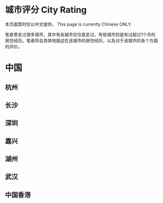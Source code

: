 # 城市评分 City Rating

本页面暂时仅以中文提供。 This page is currently Chinese ONLY.

笔者曾走过很多城市，其中有些城市仅仅是走过，有些城市则是有过超过1个月的居住经历。笔者将会具体地描述在该城市的居住经历，以及对于该城市的各个方面的评价。

# 中国

## 杭州

## 长沙

## 深圳

## 嘉兴

## 湖州

## 武汉

## 中国香港
